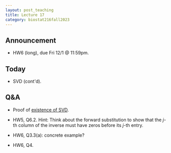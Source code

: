 ```yaml
---
layout: post_teaching
title: Lecture 17
category: biostat216fall2023
---
```


## Announcement

- HW6 (long), due Fri 12/1 @ 11:59pm.

## Today

- SVD (cont'd).

## Q\&A

- Proof of [existence of SVD](https://ucla-biostat-216.github.io/2023fall/slides/12-svd/12-svd.html#proof-of-existence-of-svd-using-eigen-decomposition-of-gram-matrix).

- HW5, Q6.2. Hint: Think about the forward substitution to show that the $j$-th column of the inverse must have zeros before its $j$-th entry.

- HW6, Q3.3(a): concrete example?

- HW6, Q4. 
